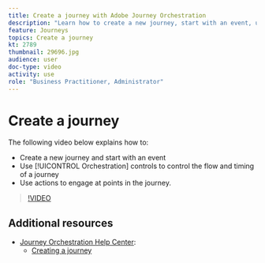```yaml
---
title: Create a journey with Adobe Journey Orchestration
description: "Learn how to create a new journey, start with an event, use orchestrations controls to control the flow and timing of a journey, and use Actions to engage at points in the journey."
feature: Journeys
topics: Create a journey
kt: 2789
thumbnail: 29696.jpg
audience: user
doc-type: video
activity: use
role: "Business Practitioner, Administrator"
---
```


# Create a journey

The following video below explains how to:

* Create a new journey and start with an event
* Use [!UICONTROL Orchestration] controls to control the flow and timing of a journey
* Use actions to engage at points in the journey.

>[!VIDEO](https://video.tv.adobe.com/v/29696?quality=12)

## Additional resources

* [Journey Orchestration Help Center](https://docs.adobe.com/content/help/en/journeys/using/journey-orchestration-home.html):
  * [Creating a journey](https://docs.adobe.com/content/help/en/journeys/using/building-journeys/about-journey-building/journey.html)
